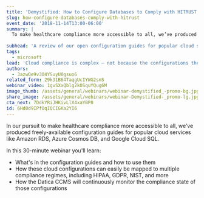 ```yaml
---
title: 'Demystified: How to Configure Databases to Comply with HITRUST'
slug: how-configure-databases-comply-with-hitrust
event_date: '2018-11-14T13:00-06:00'
summary: |
  To make healthcare compliance more accessible to all, we’ve produced freely-available configuration guides for popular cloud services like Amazon RDS, Azure Cosmos DB, and Google Cloud SQL. This webinar will explain what's in them and how to use them.
  
subhead: 'A review of our open configuration guides for popular cloud services'
tags:
  - microsoft
lead: 'Cloud compliance is complex — not because the configurations themselves are complex, or that the technology tooling doesn’t exist to achieve proper configuration; rather it takes time, knowledge, and even creativity to understand what exactly those configurations should be.'
authors:
  - 3azwOe9v3O4YSuyU0gsuo6
related_form: 29k31B64TaqgUcIYWG2smS
webinar_video: 1gvSXxQblg2kOSquYQug6M
image_thumb: /assets/general/webinars/webinar-demystified_-promo-bg.jpg
share_image: /assets/general/webinars/webinar-Demystified-_promo-lg.jpg
cta_next: 7DdkYRiJHKivLlX4xaYBP0
id: 6Hd0d9IPfOqIQCIGKa2YI6
---
```

In our pursuit to make healthcare compliance more accessible to all, we’ve produced freely-available configuration guides for popular cloud services like Amazon RDS, Azure Cosmos DB, and Google Cloud SQL.

In this 30-minute webinar you'll learn:

* What's in the configuration guides and how to use them
* How these cloud configurations can easily be mapped to multiple compliance regimes, including HIPAA, GDPR, NIST, and more
* How the Datica CCMS will continuously monitor the compliance state of those configurations
  